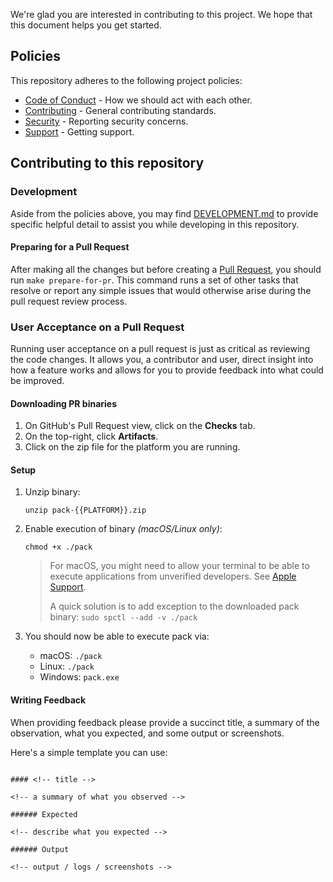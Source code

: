 We're glad you are interested in contributing to this project. We hope that this
document helps you get started.

## Policies

This repository adheres to the following project policies:

- [Code of Conduct][code-of-conduct] - How we should act with each other.
- [Contributing][contributing] - General contributing standards.
- [Security][security] - Reporting security concerns.
- [Support][support] - Getting support.

## Contributing to this repository

### Development

Aside from the policies above, you may find [DEVELOPMENT.md](DEVELOPMENT.md) to provide specific helpful detail
to assist you while developing in this repository.

#### Preparing for a Pull Request

After making all the changes but before creating a [Pull Request][pull-request-process], you should run
`make prepare-for-pr`. This command runs a set of other tasks that resolve or report any simple issues that would
otherwise arise during the pull request review process.

### User Acceptance on a Pull Request

Running user acceptance on a pull request is just as critical as reviewing the code changes. It allows you, a contributor and user, direct insight into how a feature works and allows for you to provide feedback into what could be improved.

#### Downloading PR binaries

1. On GitHub's Pull Request view, click on the **Checks** tab.
2. On the top-right, click **Artifacts**.
3. Click on the zip file for the platform you are running.

#### Setup

1. Unzip binary:
    ```shell
    unzip pack-{{PLATFORM}}.zip
    ```
2. Enable execution of binary _(macOS/Linux only)_:
    ```shell
    chmod +x ./pack
    ```

    > For macOS, you might need to allow your terminal to be able to execute applications from unverified developers. See [Apple Support](https://support.apple.com/en-us/HT202491).
    > 
    > A quick solution is to add exception to the downloaded pack binary: `sudo spctl --add -v ./pack`
3. You should now be able to execute pack via:
    - macOS: `./pack`
    - Linux: `./pack`
    - Windows: `pack.exe`


#### Writing Feedback

When providing feedback please provide a succinct title, a summary of the observation, what you expected, and some output or screenshots.

Here's a simple template you can use:

```text

#### <!-- title -->

<!-- a summary of what you observed -->

###### Expected

<!-- describe what you expected -->

###### Output

<!-- output / logs / screenshots -->
```


[code-of-conduct]: https://github.com/buildpacks/.github/blob/master/CODE_OF_CONDUCT.md
[contributing]: https://github.com/buildpacks/.github/blob/master/CONTRIBUTING.md
[security]: https://github.com/buildpacks/.github/blob/master/SECURITY.md
[support]: https://github.com/buildpacks/.github/blob/master/SUPPORT.md
[pull-request-process]: https://github.com/buildpacks/.github/blob/master/CONTRIBUTIONS.md#pull-request-process

